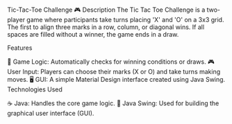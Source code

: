 Tic-Tac-Toe Challenge 🎮
Description
The Tic Tac Toe Challenge is a two-player game where participants take turns placing 'X' and 'O' on a 3x3 grid. The first to align three marks in a row, column, or diagonal wins. If all spaces are filled without a winner, the game ends in a draw.

Features

🧠 Game Logic: Automatically checks for winning conditions or draws.
🎮 User Input: Players can choose their marks (X or O) and take turns making moves.
🖥️ GUI: A simple Material Design interface created using Java Swing.
Technologies Used

☕ Java: Handles the core game logic.
🎨 Java Swing: Used for building the graphical user interface (GUI).
